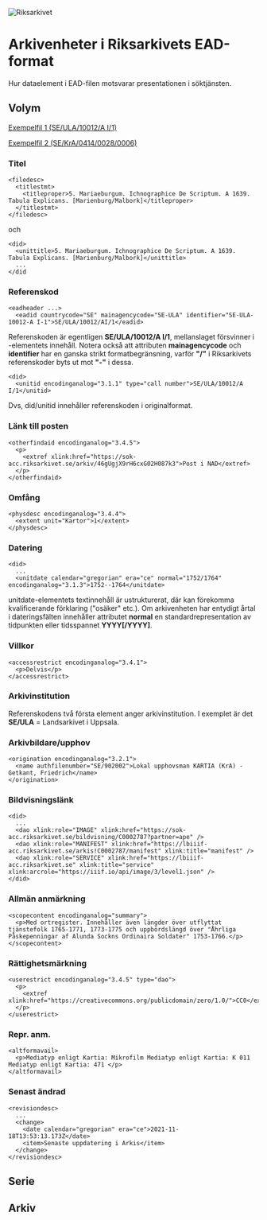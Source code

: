 ![Riksarkivet](https://sok.riksarkivet.se/Administration/Images/Layout/logo2.png)

# Arkivenheter i Riksarkivets EAD-format

Hur dataelement i EAD-filen motsvarar presentationen i söktjänsten.

## Volym

[Exempelfil 1 (SE/ULA/10012/A I/1)](examples/data/ra-ead-volym-se-ula-10012-aI1.xml)

[Exempelfil 2 (SE/KrA/0414/0028/0006)](examples/data/ra-ead-volym-se-kra-0414-0028-0006.xml)

### Titel

    <filedesc>
      <titlestmt>
        <titleproper>5. Mariaeburgum. Ichnographice De Scriptum. A 1639. Tabula Explicans. [Marienburg/Malbork]</titleproper>
      </titlestmt>
    </filedesc>

och

    <did>
      <unittitle>5. Mariaeburgum. Ichnographice De Scriptum. A 1639. Tabula Explicans. [Marienburg/Malbork]</unittitle>
      ...
    </did

### Referenskod

    <eadheader ...>
      <eadid countrycode="SE" mainagencycode="SE-ULA" identifier="SE-ULA-10012-A I-1">SE/ULA/10012/AI/1</eadid>

Referenskoden är egentligen **SE/ULA/10012/A I/1**, mellanslaget försvinner i <eadid>-elementets innehåll. Notera också att attributen **mainagencycode** och **identifier** har en ganska strikt formatbegränsning, varför **"/"** i Riksarkivets referenskoder byts ut mot **"-"** i dessa.

    <did>
      <unitid encodinganalog="3.1.1" type="call number">SE/ULA/10012/A I/1</unitid>
      
Dvs, did/unitid innehåller referenskoden i originalformat.
  
### Länk till posten

    <otherfindaid encodinganalog="3.4.5">
      <p>
        <extref xlink:href="https://sok-acc.riksarkivet.se/arkiv/46gUgjX9rH6cxG02H087k3">Post i NAD</extref>
      </p>
    </otherfindaid>
  
### Omfång
      
    <physdesc encodinganalog="3.4.4">
      <extent unit="Kartor">1</extent>
    </physdesc>
      
### Datering
 
    <did>
      ...
      <unitdate calendar="gregorian" era="ce" normal="1752/1764" encodinganalog="3.1.3">1752--1764</unitdate>

unitdate-elementets textinnehåll är ustrukturerat, där kan förekomma kvalificerande förklaring ("osäker" etc.). Om arkivenheten har entydigt årtal i dateringsfälten innehåller attributet **normal** en standardrepresentation av tidpunkten eller tidsspannet **YYYY[/YYYY]**.
  
### Villkor
  
    <accessrestrict encodinganalog="3.4.1">
      <p>Delvis</p>
    </accessrestrict>
      
### Arkivinstitution

Referenskodens två första element anger arkivinstitution. I exemplet är det **SE/ULA** = Landsarkivet i Uppsala.
      
### Arkivbildare/upphov
      
    <origination encodinganalog="3.2.1">
      <name authfilenumber="SE/902002">Lokal upphovsman KARTIA (KrA) - Getkant, Friedrich</name>
    </origination>
        
### Bildvisningslänk
        
    <did>
      ...
      <dao xlink:role="IMAGE" xlink:href="https://sok-acc.riksarkivet.se/bildvisning/C0002787?partner=ape" />
      <dao xlink:role="MANIFEST" xlink:href="https://lbiiif-acc.riksarkivet.se/arkis!C0002787/manifest" xlink:title="manifest" />
      <dao xlink:role="SERVICE" xlink:href="https://lbiiif-acc.riksarkivet.se" xlink:title="service" xlink:arcrole="https://iiif.io/api/image/3/level1.json" />
    </did>
        
### Allmän anmärkning
        
    <scopecontent encodinganalog="summary">
      <p>Med ortregister. Innehåller även längder över utflyttat tjänstefolk 1765-1771, 1773-1775 och uppbördslängd över "Åhrliga Påskepenningar af Alunda Sockns Ordinaira Soldater" 1753-1766.</p>
    </scopecontent>
        
### Rättighetsmärkning
        
    <userestrict encodinganalog="3.4.5" type="dao">
      <p>
        <extref xlink:href="https://creativecommons.org/publicdomain/zero/1.0/">CC0</extref>
      </p>
    </userestrict>
      
### Repr. anm.
      
    <altformavail>
      <p>Mediatyp enligt Kartia: Mikrofilm Mediatyp enligt Kartia: K 011 Mediatyp enligt Kartia: 471 </p>
    </altformavail>

### Senast ändrad
        
    <revisiondesc>
      ...
      <change>
        <date calendar="gregorian" era="ce">2021-11-18T13:53:13.173Z</date>
        <item>Senaste uppdatering i Arkis</item>
      </change>
    </revisiondesc>


## Serie

## Arkiv
